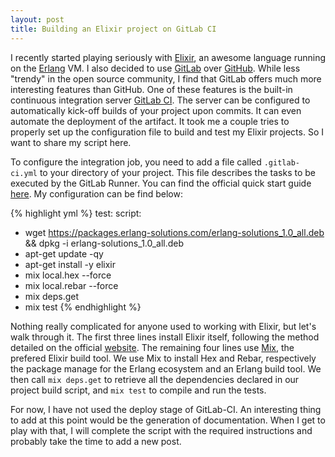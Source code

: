 ```yaml
---
layout: post
title: Building an Elixir project on GitLab CI
---
```


I recently started playing seriously with [Elixir](http://elixir-lang.org/), an awesome language running on the [Erlang](https://www.erlang.org/) VM.  I also decided to use [GitLab](https://gitlab.com/) over [GitHub](https://github.com/).  While less "trendy" in the open source community, I find that GitLab offers much more interesting features than GitHub.  One of these features is the built-in continuous integration server [GitLab CI](https://about.gitlab.com/gitlab-ci/).  The server can be configured to automatically kick-off builds of your project upon commits.  It can even automate the deployment of the artifact.  It took me a couple tries to properly set up the configuration file to build and test my Elixir projects.  So I want to share my script here.

To configure the integration job, you need to add a file called `.gitlab-ci.yml` to your directory of your project.  This file describes the tasks to be executed by the GitLab Runner.  You can find the official quick start guide [here](http://doc.gitlab.com/ce/ci/quick_start/README.html).  My configuration can be find below:

{% highlight yml %}
test:
  script:
  - wget https://packages.erlang-solutions.com/erlang-solutions_1.0_all.deb && dpkg -i erlang-solutions_1.0_all.deb
  - apt-get update -qy
  - apt-get install -y elixir
  - mix local.hex --force
  - mix local.rebar --force
  - mix deps.get
  - mix test
{% endhighlight %}

Nothing really complicated for anyone used to working with Elixir, but let's walk through it.  The first three lines install Elixir itself, following the method detailed on the official [website](http://elixir-lang.org/install.html#unix-and-unix-like).  The remaining four lines use [Mix](http://elixir-lang.org/getting-started/mix-otp/introduction-to-mix.html), the prefered Elixir build tool.  We use Mix to install Hex and Rebar, respectively the package manage for the Erlang ecosystem and an Erlang build tool.  We then call `mix deps.get` to retrieve all the dependencies declared in our project build script, and `mix test` to compile and run the tests.

For now, I have not used the deploy stage of GitLab-CI.  An interesting thing to add at this point would be the generation of documentation.  When I get to play with that, I will complete the script with the required instructions and probably take the time to add a new post. 